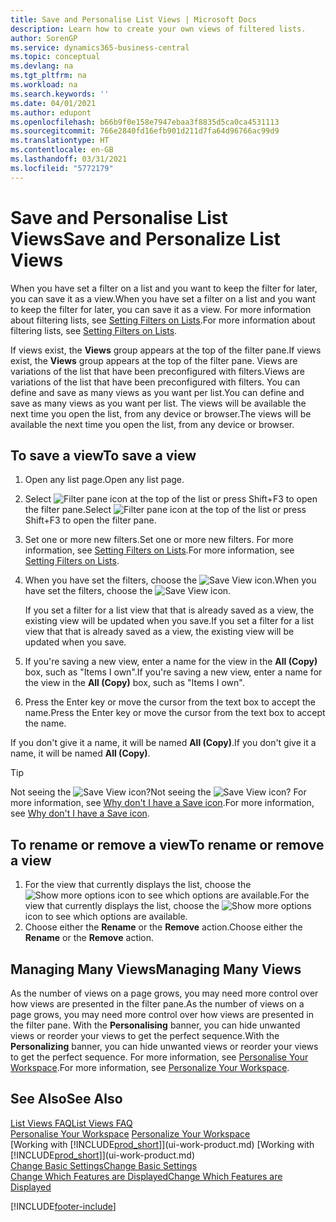 ```yaml
---
title: Save and Personalise List Views | Microsoft Docs
description: Learn how to create your own views of filtered lists.
author: SorenGP
ms.service: dynamics365-business-central
ms.topic: conceptual
ms.devlang: na
ms.tgt_pltfrm: na
ms.workload: na
ms.search.keywords: ''
ms.date: 04/01/2021
ms.author: edupont
ms.openlocfilehash: b66b9f0e158e7947ebaa3f8835d5ca0ca4531113
ms.sourcegitcommit: 766e2840fd16efb901d211d7fa64d96766ac99d9
ms.translationtype: HT
ms.contentlocale: en-GB
ms.lasthandoff: 03/31/2021
ms.locfileid: "5772179"
---
```

# <a name="save-and-personalize-list-views"></a><span data-ttu-id="6365a-103">Save and Personalise List Views</span><span class="sxs-lookup"><span data-stu-id="6365a-103">Save and Personalize List Views</span></span>
<span data-ttu-id="6365a-104">When you have set a filter on a list and you want to keep the filter for later, you can save it as a view.</span><span class="sxs-lookup"><span data-stu-id="6365a-104">When you have set a filter on a list and you want to keep the filter for later, you can save it as a view.</span></span> <span data-ttu-id="6365a-105">For more information about filtering lists, see [Setting Filters on Lists](ui-enter-criteria-filters.md#setting-filters-on-lists).</span><span class="sxs-lookup"><span data-stu-id="6365a-105">For more information about filtering lists, see [Setting Filters on Lists](ui-enter-criteria-filters.md#setting-filters-on-lists).</span></span>

<span data-ttu-id="6365a-106">If views exist, the **Views** group appears at the top of the filter pane.</span><span class="sxs-lookup"><span data-stu-id="6365a-106">If views exist, the **Views** group appears at the top of the filter pane.</span></span> <span data-ttu-id="6365a-107">Views are variations of the list that have been preconfigured with filters.</span><span class="sxs-lookup"><span data-stu-id="6365a-107">Views are variations of the list that have been preconfigured with filters.</span></span> <span data-ttu-id="6365a-108">You can define and save as many views as you want per list.</span><span class="sxs-lookup"><span data-stu-id="6365a-108">You can define and save as many views as you want per list.</span></span> <span data-ttu-id="6365a-109">The views will be available the next time you open the list, from any device or browser.</span><span class="sxs-lookup"><span data-stu-id="6365a-109">The views will be available the next time you open the list, from any device or browser.</span></span>

## <a name="to-save-a-view"></a><span data-ttu-id="6365a-110">To save a view</span><span class="sxs-lookup"><span data-stu-id="6365a-110">To save a view</span></span>
1. <span data-ttu-id="6365a-111">Open any list page.</span><span class="sxs-lookup"><span data-stu-id="6365a-111">Open any list page.</span></span>
2. <span data-ttu-id="6365a-112">Select ![Filter pane icon](media/open-filter-pane-icon.png "Filter pane icon") at the top of the list or press Shift+F3 to open the filter pane.</span><span class="sxs-lookup"><span data-stu-id="6365a-112">Select ![Filter pane icon](media/open-filter-pane-icon.png "Filter pane icon") at the top of the list or press Shift+F3 to open the filter pane.</span></span>
3. <span data-ttu-id="6365a-113">Set one or more new filters.</span><span class="sxs-lookup"><span data-stu-id="6365a-113">Set one or more new filters.</span></span> <span data-ttu-id="6365a-114">For more information, see [Setting Filters on Lists](ui-enter-criteria-filters.md#setting-filters-on-lists).</span><span class="sxs-lookup"><span data-stu-id="6365a-114">For more information, see [Setting Filters on Lists](ui-enter-criteria-filters.md#setting-filters-on-lists).</span></span>
4. <span data-ttu-id="6365a-115">When you have set the filters, choose the ![Save View](media/save_view_icon.png "Save View") icon.</span><span class="sxs-lookup"><span data-stu-id="6365a-115">When you have set the filters, choose the ![Save View](media/save_view_icon.png "Save View") icon.</span></span>

    <span data-ttu-id="6365a-116">If you set a filter for a list view that that is already saved as a view, the existing view will be updated when you save.</span><span class="sxs-lookup"><span data-stu-id="6365a-116">If you set a filter for a list view that that is already saved as a view, the existing view will be updated when you save.</span></span>
5. <span data-ttu-id="6365a-117">If you're saving a new view, enter a name for the view in the **All (Copy)** box, such as "Items I own".</span><span class="sxs-lookup"><span data-stu-id="6365a-117">If you're saving a new view, enter a name for the view in the **All (Copy)** box, such as "Items I own".</span></span>
6. <span data-ttu-id="6365a-118">Press the Enter key or move the cursor from the text box to accept the name.</span><span class="sxs-lookup"><span data-stu-id="6365a-118">Press the Enter key or move the cursor from the text box to accept the name.</span></span>

<span data-ttu-id="6365a-119">If you don't give it a name, it will be named **All (Copy)**.</span><span class="sxs-lookup"><span data-stu-id="6365a-119">If you don't give it a name, it will be named **All (Copy)**.</span></span>

> [!TIP]
> <span data-ttu-id="6365a-120">Not seeing the ![Save View](media/save_view_icon.png "Save View") icon?</span><span class="sxs-lookup"><span data-stu-id="6365a-120">Not seeing the ![Save View](media/save_view_icon.png "Save View") icon?</span></span> <span data-ttu-id="6365a-121">For more information, see [Why don't I have a Save icon](ui-views-faq.md#save).</span><span class="sxs-lookup"><span data-stu-id="6365a-121">For more information, see [Why don't I have a Save icon](ui-views-faq.md#save).</span></span>

## <a name="to-rename-or-remove-a-view"></a><span data-ttu-id="6365a-122">To rename or remove a view</span><span class="sxs-lookup"><span data-stu-id="6365a-122">To rename or remove a view</span></span>
1. <span data-ttu-id="6365a-123">For the view that currently displays the list, choose the ![Show more options](media/show-more-options-icon.png "Show more options") icon to see which options are available.</span><span class="sxs-lookup"><span data-stu-id="6365a-123">For the view that currently displays the list, choose the ![Show more options](media/show-more-options-icon.png "Show more options") icon to see which options are available.</span></span>
2. <span data-ttu-id="6365a-124">Choose either the **Rename** or the **Remove** action.</span><span class="sxs-lookup"><span data-stu-id="6365a-124">Choose either the **Rename** or the **Remove** action.</span></span>

## <a name="managing-many-views"></a><span data-ttu-id="6365a-125">Managing Many Views</span><span class="sxs-lookup"><span data-stu-id="6365a-125">Managing Many Views</span></span>
<span data-ttu-id="6365a-126">As the number of views on a page grows, you may need more control over how views are presented in the filter pane.</span><span class="sxs-lookup"><span data-stu-id="6365a-126">As the number of views on a page grows, you may need more control over how views are presented in the filter pane.</span></span> <span data-ttu-id="6365a-127">With the **Personalising** banner, you can hide unwanted views or reorder your views to get the perfect sequence.</span><span class="sxs-lookup"><span data-stu-id="6365a-127">With the **Personalizing** banner, you can hide unwanted views or reorder your views to get the perfect sequence.</span></span> <span data-ttu-id="6365a-128">For more information, see [Personalise Your Workspace](ui-personalization-user.md).</span><span class="sxs-lookup"><span data-stu-id="6365a-128">For more information, see [Personalize Your Workspace](ui-personalization-user.md).</span></span>

## <a name="see-also"></a><span data-ttu-id="6365a-129">See Also</span><span class="sxs-lookup"><span data-stu-id="6365a-129">See Also</span></span>
[<span data-ttu-id="6365a-130">List Views FAQ</span><span class="sxs-lookup"><span data-stu-id="6365a-130">List Views FAQ</span></span>](ui-views-faq.md)  
<span data-ttu-id="6365a-131">[Personalise Your Workspace](ui-personalization-user.md)  </span><span class="sxs-lookup"><span data-stu-id="6365a-131">[Personalize Your Workspace](ui-personalization-user.md)  </span></span>  
<span data-ttu-id="6365a-132">[Working with [!INCLUDE[prod_short](includes/prod_short.md)]](ui-work-product.md)  </span><span class="sxs-lookup"><span data-stu-id="6365a-132">[Working with [!INCLUDE[prod_short](includes/prod_short.md)]](ui-work-product.md)  </span></span>  
[<span data-ttu-id="6365a-133">Change Basic Settings</span><span class="sxs-lookup"><span data-stu-id="6365a-133">Change Basic Settings</span></span>](ui-change-basic-settings.md)  
[<span data-ttu-id="6365a-134">Change Which Features are Displayed</span><span class="sxs-lookup"><span data-stu-id="6365a-134">Change Which Features are Displayed</span></span>](ui-experiences.md)  


[!INCLUDE[footer-include](includes/footer-banner.md)]